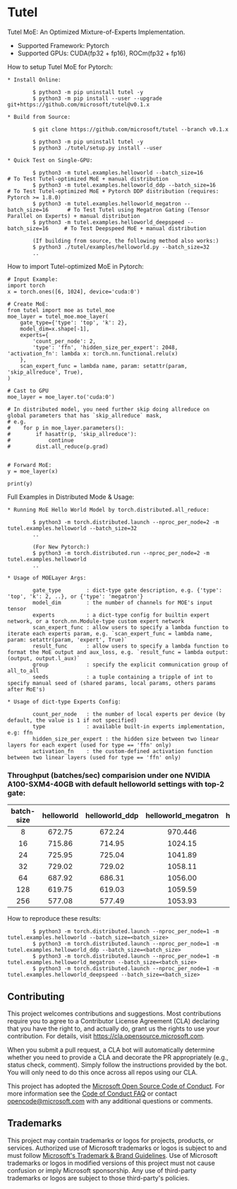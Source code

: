 # Tutel

Tutel MoE: An Optimized Mixture-of-Experts Implementation.

- Supported Framework: Pytorch
- Supported GPUs: CUDA(fp32 + fp16), ROCm(fp32 + fp16)

How to setup Tutel MoE for Pytorch:
```
* Install Online:

        $ python3 -m pip uninstall tutel -y
        $ python3 -m pip install --user --upgrade git+https://github.com/microsoft/tutel@v0.1.x

* Build from Source:

        $ git clone https://github.com/microsoft/tutel --branch v0.1.x

        $ python3 -m pip uninstall tutel -y
        $ python3 ./tutel/setup.py install --user

* Quick Test on Single-GPU:

        $ python3 -m tutel.examples.helloworld --batch_size=16               # To Test Tutel-optimized MoE + manual distribution
        $ python3 -m tutel.examples.helloworld_ddp --batch_size=16           # To Test Tutel-optimized MoE + Pytorch DDP distribution (requires: Pytorch >= 1.8.0)
        $ python3 -m tutel.examples.helloworld_megatron --batch_size=16      # To Test Tutel using Megatron Gating (Tensor Parallel on Experts) + manual distribution
        $ python3 -m tutel.examples.helloworld_deepspeed --batch_size=16     # To Test Deepspeed MoE + manual distribution

        (If building from source, the following method also works:)
        $ python3 ./tutel/examples/helloworld.py --batch_size=32
        ..
```

How to import Tutel-optimized MoE in Pytorch:
```
# Input Example:
import torch
x = torch.ones([6, 1024], device='cuda:0')

# Create MoE:
from tutel import moe as tutel_moe
moe_layer = tutel_moe.moe_layer(
    gate_type={'type': 'top', 'k': 2},
    model_dim=x.shape[-1],
    experts={
        'count_per_node': 2,
        'type': 'ffn', 'hidden_size_per_expert': 2048, 'activation_fn': lambda x: torch.nn.functional.relu(x)
    },
    scan_expert_func = lambda name, param: setattr(param, 'skip_allreduce', True),
)

# Cast to GPU
moe_layer = moe_layer.to('cuda:0')

# In distributed model, you need further skip doing allreduce on global parameters that has `skip_allreduce` mask, 
# e.g.
#    for p in moe_layer.parameters():
#        if hasattr(p, 'skip_allreduce'):
#            continue
#        dist.all_reduce(p.grad)


# Forward MoE:
y = moe_layer(x)

print(y)
```

Full Examples in Distributed Mode & Usage:
```
* Running MoE Hello World Model by torch.distributed.all_reduce:

        $ python3 -m torch.distributed.launch --nproc_per_node=2 -m tutel.examples.helloworld --batch_size=32
        ..

        (For New Pytorch:)
        $ python3 -m torch.distributed.run --nproc_per_node=2 -m tutel.examples.helloworld
        ..

* Usage of MOELayer Args:

        gate_type        : dict-type gate description, e.g. {'type': 'top', 'k': 2, ..}, or {'type': 'megatron'}
        model_dim        : the number of channels for MOE's input tensor
        experts          : a dict-type config for builtin expert network, or a torch.nn.Module-type custom expert network
        scan_expert_func : allow users to specify a lambda function to iterate each experts param, e.g. `scan_expert_func = lambda name, param: setattr(param, 'expert', True)`
        result_func      : allow users to specify a lambda function to format the MoE output and aux_loss, e.g. `result_func = lambda output: (output, output.l_aux)`
        group            : specify the explicit communication group of all_to_all
        seeds            : a tuple containing a tripple of int to specify manual seed of (shared params, local params, others params after MoE's)

* Usage of dict-type Experts Config:

        count_per_node   : the number of local experts per device (by default, the value is 1 if not specified)
        type             : available built-in experts implementation, e.g: ffn
        hidden_size_per_expert : the hidden size between two linear layers for each expert (used for type == 'ffn' only)
        activation_fn    : the custom-defined activation function between two linear layers (used for type == 'ffn' only)
```

### Throughput (batches/sec) comparision under one NVIDIA A100-SXM4-40GB with default helloworld settings with top-2 gate:
| batch-size | helloworld | helloworld_ddp | helloworld_megatron | helloworld_deepspeed |
| :--------: | :--------: | :------------: | :-----------------: | :------------------: |
| 8  | 672.75 | 672.24 | 970.446 | 188.27 |
| 16 | 715.86 | 714.95 | 1024.15 | 115.43 |
| 24 | 725.95 | 725.04 | 1041.89 | 81.02 |
| 32 | 729.02 | 729.02 | 1058.11 | OOM |
| 64 | 687.92 | 686.31 | 1056.00 | OOM |
| 128 | 619.75 | 619.03 | 1059.59 | OOM |
| 256 | 577.08 | 577.49 | 1053.93 | OOM |

How to reproduce these results:
```shell
        $ python3 -m torch.distributed.launch --nproc_per_node=1 -m tutel.examples.helloworld --batch_size=<batch_size>
        $ python3 -m torch.distributed.launch --nproc_per_node=1 -m tutel.examples.helloworld_ddp --batch_size=<batch_size>
        $ python3 -m torch.distributed.launch --nproc_per_node=1 -m tutel.examples.helloworld_megatron --batch_size=<batch_size>
        $ python3 -m torch.distributed.launch --nproc_per_node=1 -m tutel.examples.helloworld_deepspeed --batch_size=<batch_size>
```

## Contributing

This project welcomes contributions and suggestions.  Most contributions require you to agree to a
Contributor License Agreement (CLA) declaring that you have the right to, and actually do, grant us
the rights to use your contribution. For details, visit https://cla.opensource.microsoft.com.

When you submit a pull request, a CLA bot will automatically determine whether you need to provide
a CLA and decorate the PR appropriately (e.g., status check, comment). Simply follow the instructions
provided by the bot. You will only need to do this once across all repos using our CLA.

This project has adopted the [Microsoft Open Source Code of Conduct](https://opensource.microsoft.com/codeofconduct/).
For more information see the [Code of Conduct FAQ](https://opensource.microsoft.com/codeofconduct/faq/) or
contact [opencode@microsoft.com](mailto:opencode@microsoft.com) with any additional questions or comments.

## Trademarks

This project may contain trademarks or logos for projects, products, or services. Authorized use of Microsoft 
trademarks or logos is subject to and must follow 
[Microsoft's Trademark & Brand Guidelines](https://www.microsoft.com/en-us/legal/intellectualproperty/trademarks/usage/general).
Use of Microsoft trademarks or logos in modified versions of this project must not cause confusion or imply Microsoft sponsorship.
Any use of third-party trademarks or logos are subject to those third-party's policies.
